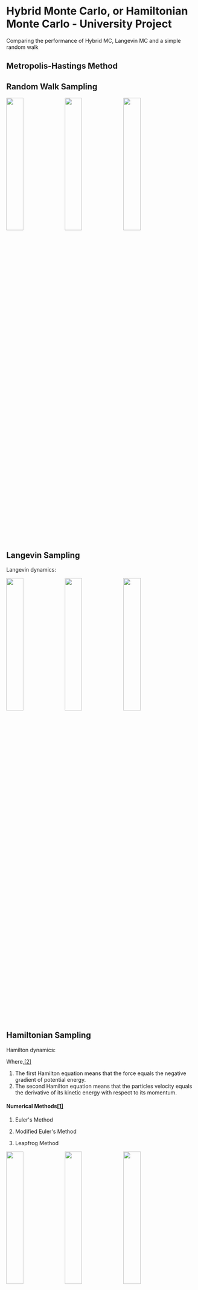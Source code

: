 # Hybrid Monte Carlo, or Hamiltonian Monte Carlo  - University Project
Comparing the performance of Hybrid MC, Langevin MC and a simple random walk

## Metropolis-Hastings Method

## Random Walk Sampling

<p float="middle">
  <img src="https://github.com/andrew-ve/Hybrid-Monte-Carlo-university-project-2018/blob/master/Images/random_walk_0.01.png", width="30%", height="30%"/>
  <img src="https://github.com/andrew-ve/Hybrid-Monte-Carlo-university-project-2018/blob/master/Images/random_walk_0.1.png", width="30%", height="30%"/>
  <img src="https://github.com/andrew-ve/Hybrid-Monte-Carlo-university-project-2018/blob/master/Images/random_walk_1.0.png", width="30%", height="30%"/>
</p>

## Langevin Sampling

Langevin dynamics: 

<p float="middle">
  <img src="https://github.com/andrew-ve/Hybrid-Monte-Carlo-university-project-2018/blob/master/Images/langevin_0.01.png", width="30%", height="30%"/>
  <img src="https://github.com/andrew-ve/Hybrid-Monte-Carlo-university-project-2018/blob/master/Images/langevin_0.1.png", width="30%", height="30%"/>
  <img src="https://github.com/andrew-ve/Hybrid-Monte-Carlo-university-project-2018/blob/master/Images/langevin_1.0.png", width="30%", height="30%"/>
</p>

## Hamiltonian Sampling

Hamilton dynamics: 


Where,[[2]](https://en.wikipedia.org/w/index.php?title=Hamiltonian_mechanics&oldid=848677024)
1. The first Hamilton equation means that the force equals the negative gradient of potential energy.
2. The second Hamilton equation means that the particles velocity equals the derivative of its kinetic energy with respect to its momentum.

#### Numerical Methods[[1]](https://arxiv.org/abs/1206.1901)
1. Euler's Method

2. Modified Euler's Method

3. Leapfrog Method


<p float="middle">
  <img src="https://github.com/andrew-ve/Hybrid-Monte-Carlo-university-project-2018/blob/master/Images/HMC_epsilon_0_0_1.png", width="30%", height="30%"/>
  <img src="https://github.com/andrew-ve/Hybrid-Monte-Carlo-university-project-2018/blob/master/Images/HMC_epsilon_0_5.png", width="30%", height="30%"/>
  <img src="https://github.com/andrew-ve/Hybrid-Monte-Carlo-university-project-2018/blob/master/Images/HMC_epsilon_1_0.png", width="30%", height="30%"/>
</p>

<p float="middle">
  <img src="https://github.com/andrew-ve/Hybrid-Monte-Carlo-university-project-2018/blob/master/Images/HMC_temp_0_1.png", width="30%", height="30%"/>
  <img src="https://github.com/andrew-ve/Hybrid-Monte-Carlo-university-project-2018/blob/master/Images/HMC_temp_1.png", width="30%", height="30%"/>
</p>

<p float="middle">
  <img src="https://github.com/andrew-ve/Hybrid-Monte-Carlo-university-project-2018/blob/master/Images/HMC_temp_2.png", width="30%", height="30%"/>
   <img src="https://github.com/andrew-ve/Hybrid-Monte-Carlo-university-project-2018/blob/master/Images/HMC_temp_1_5.png", width="30%", height="30%"/>
</p>

<p float="middle">
  <img src="https://github.com/andrew-ve/Hybrid-Monte-Carlo-university-project-2018/blob/master/Images/HMC_step_1.png", width="30%", height="30%"/>
  <img src="https://github.com/andrew-ve/Hybrid-Monte-Carlo-university-project-2018/blob/master/Images/HMC_step_100.png", width="30%", height="30%"/>
</p>

## Comparison
<p float="middle">
  <img src="https://github.com/andrew-ve/Hybrid-Monte-Carlo-university-project-2018/blob/master/Images/comparison_accept_hmc.png", width="30%", height="30%"/>
  <img src="https://github.com/andrew-ve/Hybrid-Monte-Carlo-university-project-2018/blob/master/Images/comparison_accept_lan.png", width="30%", height="30%"/>
  <img src="https://github.com/andrew-ve/Hybrid-Monte-Carlo-university-project-2018/blob/master/Images/comparison_accept_rw.png", width="30%", height="30%"/>
</p>

<p float="middle">
  <img src="https://github.com/andrew-ve/Hybrid-Monte-Carlo-university-project-2018/blob/master/Images/comparison_500.png", width="30%", height="30%"/>
  <img src="https://github.com/andrew-ve/Hybrid-Monte-Carlo-university-project-2018/blob/master/Images/comparison_1000.png", width="30%", height="30%"/>
  <img src="https://github.com/andrew-ve/Hybrid-Monte-Carlo-university-project-2018/blob/master/Images/comparison_5000.png", width="30%", height="30%"/>
</p>

## Reference
[1] [Neal, Radford M. "MCMC using Hamiltonian dynamics, ArXiv e-prints." arXiv preprint arXiv:1206.1901 (2012).](https://arxiv.org/abs/1206.1901)

[2] [Hamiltonian mechanics](https://en.wikipedia.org/w/index.php?title=Hamiltonian_mechanics&oldid=848677024)
